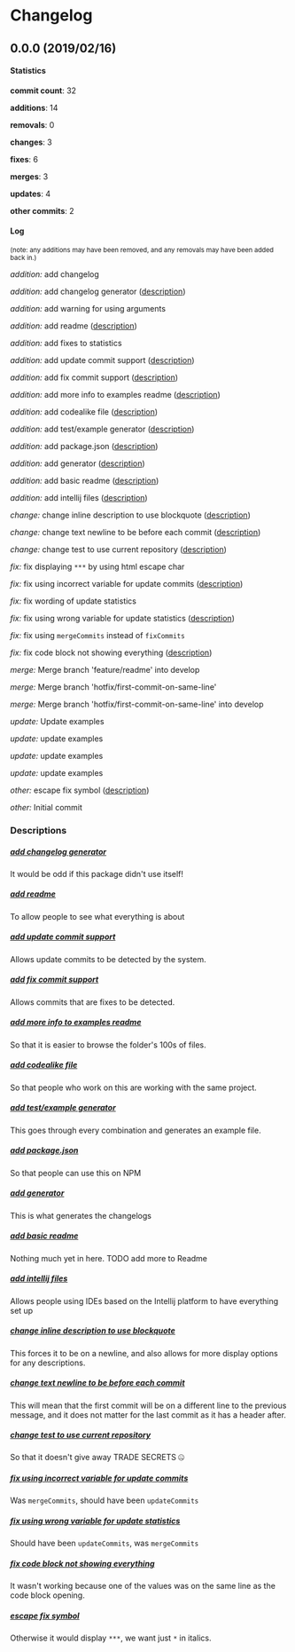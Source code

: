 # Changelog
## 0.0.0 (2019/02/16)
#### Statistics
**commit count**: 32

**additions**: 14

**removals**: 0

**changes**: 3

**fixes**: 6

**merges**: 3

**updates**: 4

**other commits**: 2

#### Log
<small>(note: any additions may have been removed, and any removals may have been added back in.)</small>

*addition:* add changelog

*addition:* add changelog generator ([description](#add-changelog-generator-2))

*addition:* add warning for using arguments

*addition:* add readme ([description](#add-readme-2))

*addition:* add fixes to statistics

*addition:* add update commit support ([description](#add-update-commit-support-2))

*addition:* add fix commit support ([description](#add-fix-commit-support-2))

*addition:* add more info to examples readme ([description](#add-more-info-to-examples-readme-2))

*addition:* add codealike file ([description](#add-codealike-file-2))

*addition:* add test/example generator ([description](#add-testexample-generator-2))

*addition:* add package.json ([description](#add-packagejson-2))

*addition:* add generator ([description](#add-generator-2))

*addition:* add basic readme ([description](#add-basic-readme-2))

*addition:* add intellij files ([description](#add-intellij-files-2))

*change:* change inline description to use blockquote ([description](#change-inline-description-to-use-blockquote-2))

*change:* change text newline to be before each commit ([description](#change-text-newline-to-be-before-each-commit-2))

*change:* change test to use current repository ([description](#change-test-to-use-current-repository-2))

*fix:* fix displaying `***` by using html escape char

*fix:* fix using incorrect variable for update commits ([description](#fix-using-incorrect-variable-for-update-commits-2))

*fix:* fix wording of update statistics

*fix:* fix using wrong variable for update statistics ([description](#fix-using-wrong-variable-for-update-statistics-2))

*fix:* fix using `mergeCommits` instead of `fixCommits`

*fix:* fix code block not showing everything ([description](#fix-code-block-not-showing-everything-2))

*merge:* Merge branch 'feature/readme' into develop

*merge:* Merge branch 'hotfix/first-commit-on-same-line'

*merge:* Merge branch 'hotfix/first-commit-on-same-line' into develop

*update:* Update examples

*update:* update examples

*update:* update examples

*update:* update examples

*other:* escape fix symbol ([description](#escape-fix-symbol-2))

*other:* Initial commit
### Descriptions
##### [add changelog generator](commit/c17b8bba3ca52bcae219be4302d703401d3730c4?refName=refs/heads/master)
It would be odd if this package didn't use itself!                    
##### [add readme](commit/f64c16e3cd10f7ef672d07e987b174fdff2cc824?refName=refs/heads/master)
To allow people to see what everything is about
##### [add update commit support](commit/2a422db99561210e0d43ff19071dd35b68bc68bd?refName=refs/heads/master)
Allows update commits to be detected by the system.
##### [add fix commit support](commit/223c6ecdec0cde19c0ec88e83b29aed6904d2e08?refName=refs/heads/master)
Allows commits that are fixes to be detected.
##### [add more info to examples readme](commit/31b2131866556049ae926d4abaf2b492a1e2af28?refName=refs/heads/master)
So that it is easier to browse the folder's 100s of files.
##### [add codealike file](commit/eeb75f31aa45a630b30aff066ffe2f2d81ab4b0a?refName=refs/heads/master)
So that people who work on this are working with the same project.
##### [add test/example generator](commit/537ce93e1967e25c3a988f4ce92ec886e7d316eb?refName=refs/heads/master)
This goes through every combination and generates an example file.
##### [add package.json](commit/71e1d2830a151f4c95a9f5533c6bdc10fa28069e?refName=refs/heads/master)
So that people can use this on NPM
##### [add generator](commit/c98dca5eac6d4f749be01bb619264628f470901d?refName=refs/heads/master)
This is what generates the changelogs
##### [add basic readme](commit/f79ea73cdc47fd8cbca8d9013bbc3942c4119f12?refName=refs/heads/master)
Nothing much yet in here. TODO add more to Readme
##### [add intellij files](commit/03a42bd4d1609bf91474560347b54bfec824983b?refName=refs/heads/master)
Allows people using IDEs based on the Intellij platform to have everything set up
##### [change inline description to use blockquote](commit/bf070051bdd9fda2101652b5d557c0b748822d02?refName=refs/heads/master)
This forces it to be on a newline, and also allows for more display options for any descriptions.
##### [change text newline to be before each commit](commit/8b8ab47fc4193261506d9fd2e2c9f0f4dfa72f12?refName=refs/heads/master)
This will mean that the first commit will be on a different line to the previous message, and it does not matter for the last commit as it has a header after.
##### [change test to use current repository](commit/3f11829000fba42a4476ca59563ee0460689c958?refName=refs/heads/master)
So that it doesn't give away TRADE SECRETS 🤐
##### [fix using incorrect variable for update commits](commit/e2893c627fd66e2ede2eac395812e95162ae0d15?refName=refs/heads/master)
Was `mergeCommits`, should have been `updateCommits`
##### [fix using wrong variable for update statistics](commit/a05e767311e7147fa2647d3e848fc880ea733582?refName=refs/heads/master)
Should have been `updateCommits`, was `mergeCommits`
##### [fix code block not showing everything](commit/0db931663b07b7866c00ba3d7be7c349891cdc78?refName=refs/heads/master)
It wasn't working because one of the values was on the same line as the code block opening.
##### [escape fix symbol](commit/5af6e59e002a29ae7bc48cb326e8b5c1d083f67d?refName=refs/heads/master)
Otherwise it would display `***`, we want just `*` in italics.
